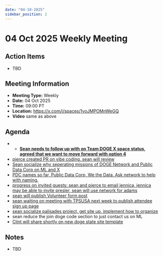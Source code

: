 ```yaml
---
date: "04-10-2025"
sidebar_position: 2
---
```


# 04 Oct 2025 Weekly Meeting

## Action Items

- TBD

## Meeting Information

- **Meeting Type:** Weekly
- **Date:**  04 Oct 2025
- **Time:** 09:00 PT
- **Location:** https://x.com/i/spaces/1yoJMPOMnWeGQ
- **Video** same as above

## Agenda

- - **[Sean needs to follow up with on Team DOGE X space status, agreed that we want to move forward with option 4](https://github.com/DOGE-network/website/issues/71)**
- [pierce created PR on vibe coding. sean will review](https://github.com/DOGE-network/website/issues/69)
- [Sean socialize why seperating missions of DOGE Network and Public Data Corp on ML and X](https://github.com/DOGE-network/website/issues/72)
- [PDC names so far, Public Data Corp, We the Data. Ask network to help with naming.](https://github.com/DOGE-network/website/issues/72)
- [progress on invited guests: sean and pierce to email jennica, jennica may be able to invite presler, sean will use network for adams](https://github.com/DOGE-network/website/issues/73)
- [sean will publish Volunteer form post](https://forms.gle/5WD4CA6h3tmcgvTL7)
- [sean waiting on meeting with TPSUSA next week to publish attendee sign up page](https://github.com/DOGE-network/website/issues/74)
- [sean socialize palisades project, get site up, implement how to organize](https://github.com/DOGE-network/website/issues/77)
- sean reduce the join doge code section to just contact us on ML
- [Clint will share shortly on new doge state site template](https://github.com/DOGE-network/website/issues/82)

## Notes

- TBD
